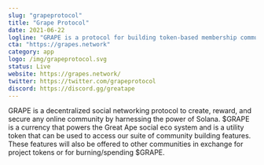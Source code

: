 ```yaml
---
slug: "grapeprotocol"
title: "Grape Protocol"
date: 2021-06-22
logline: "GRAPE is a protocol for building token-based membership communities on the Solana blockchain."
cta: "https://grapes.network"
category: app
logo: /img/grapeprotocol.svg
status: Live
website: https://grapes.network/
twitter: https://twitter.com/grapeprotocol 
discord: https://discord.gg/greatape
---
```


GRAPE is a decentralized social networking protocol to create, reward, and secure any online community by harnessing the power of Solana. $GRAPE is a currency that powers the Great Ape social eco system and is a utility token that can be used to access our suite of community building features. These features will also be offered to other communities in exchange for project tokens or for burning/spending $GRAPE.
